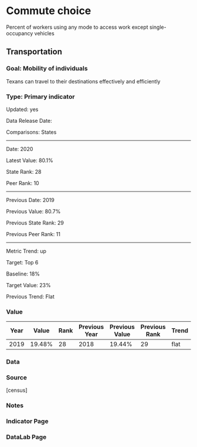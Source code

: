 # Commute choice

Percent of workers using any mode to access work except single-occupancy vehicles

## Transportation

### Goal: Mobility of individuals

Texans can travel to their destinations effectively and efficiently

### Type: Primary indicator

Updated: yes

Data Release Date: 

Comparisons: States

----

Date: 2020

Latest Value: 80.1%

State Rank: 28

Peer Rank: 10

----

Previous Date:  2019

Previous Value: 80.7%

Previous State Rank: 29

Previous Peer Rank: 11

----

Metric Trend: up

Target: Top 6

Baseline: 18%

Target Value: 23%

Previous Trend: Flat



### Value

| Year        |  Value      | Rank        | Previous Year | Previous Value | Previous Rank | Trend | 
| ----------- | ----------- | ----------- | ----------- | ----------- | ----------- | -----------|
|   2019       | 19.48%      |  28        |       2018  |   19.44%    |       29    |    flat    | 

### Data

### Source

[census]

### Notes


### Indicator Page


### DataLab Page
